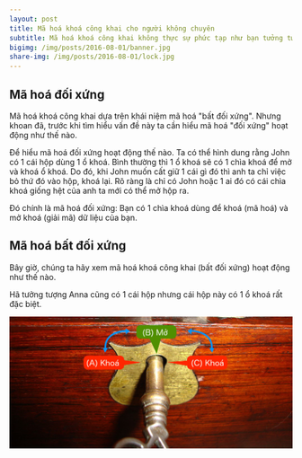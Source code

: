 ```yaml
---
layout: post
title: Mã hoá khoá công khai cho người không chuyên
subtitle: Mã hoá khoá công khai không thực sự phức tạp như bạn tưởng tượng.
bigimg: /img/posts/2016-08-01/banner.jpg
share-img: /img/posts/2016-08-01/lock.jpg
---
```


## Mã hoá đối xứng

Mã hoá khoá công khai dựa trên khái niệm mã hoá "bất đối xứng". Nhưng khoan đã, trước khi tìm hiểu vấn đề này ta cần hiểu mã hoá "đối xứng" hoạt động như thế nào.

Để hiểu mã hoá đối xứng hoạt động thế nào. Ta có thể hình dung rằng John có 1 cái hộp dùng 1 ổ khoá. Bình thường thì 1 ổ khoá sẽ có 1 chìa khoá để mở và khoá ổ khoá. Do đó, khi John muốn cất giữ 1 cái gì đó thì anh ta chỉ việc bỏ thứ đó vào hộp, khoá lại. Rõ ràng là chỉ có John hoặc 1 ai đó có cái chìa khoá giống hệt của anh ta mới có thể mở hộp ra.

Đó chính là mã hoá đối xứng: Bạn có 1 chìa khoá dùng để khoá (mã hoá) và mở khoá (giải mã) dữ liệu của bạn.

## Mã hoá bất đối xứng

Bây giờ, chúng ta hãy xem mã hoá khoá công khai (bất đối xứng) hoạt động như thế nào.

Hã tưởng tượng Anna cũng có 1 cái hộp nhưng cái hộp này có 1 ổ khoá rất đặc biệt.

![Mã khoá khoá công khai](/img/posts/2016-08-01/lock.jpg)